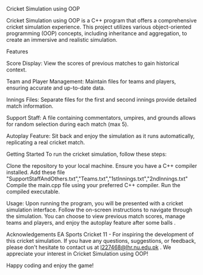 Cricket Simulation using OOP

Cricket Simulation using OOP is a C++ program that offers a comprehensive cricket simulation experience. This project utilizes various object-oriented programming (OOP) concepts, including inheritance and aggregation, to create an immersive and realistic simulation.

Features

Score Display: View the scores of previous matches to gain historical context.

Team and Player Management: Maintain files for teams and players, ensuring accurate and up-to-date data.

Innings Files: Separate files for the first and second innings provide detailed match information.

Support Staff: A file containing commentators, umpires, and grounds allows for random selection during each match (max 5).

Autoplay Feature: Sit back and enjoy the simulation as it runs automatically, replicating a real cricket match.


Getting Started
To run the cricket simulation, follow these steps:

Clone the repository to your local machine.
Ensure you have a C++ compiler installed.
Add these file "SupportStaffAndOthers.txt","Teams.txt","1stInnings.txt","2ndInnings.txt"
Compile the main.cpp file using your preferred C++ compiler.
Run the compiled executable.

Usage:
Upon running the program, you will be presented with a cricket simulation interface. Follow the on-screen instructions to navigate through the simulation. You can choose to view previous match scores, manage teams and players, and enjoy the autoplay feature after some balls .


Acknowledgements
EA Sports Cricket 11 - For inspiring the development of this cricket simulation.
If you have any questions, suggestions, or feedback, please don't hesitate to contact us at l227468@lhr.nu.edu.pk . We appreciate your interest in Cricket Simulation using OOP!

Happy coding and enjoy the game!
